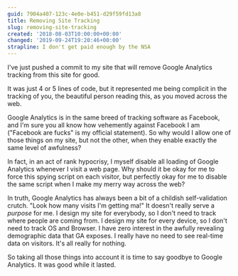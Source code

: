```yaml
---
guid: 7904a407-123c-4e0e-b451-d29f59fd13a8
title: Removing Site Tracking
slug: removing-site-tracking
created: '2018-08-03T10:00:00+00:00'
changed: '2019-09-24T19:20:46+00:00'
strapline: I don't get paid enough by the NSA
---
```


I've just pushed a commit to my site that will remove Google Analytics tracking from this site for good.

It was just 4 or 5 lines of code, but it represented me being complicit in the tracking of you, the beautiful person reading this, as you moved across the web.

Google Analytics is in the same breed of tracking software as Facebook, and I'm sure you all know how vehemently against Facebook I am ("Facebook are fucks" is my official statement). So why would I allow one of those things on my site, but not the other, when they enable exactly the same level of awfulness?

In fact, in an act of rank hypocrisy, I myself disable all loading of Google Analytics whenever I visit a web page. Why should it be okay for me to force this spying script on each visitor, but perfectly okay for me to disable the same script when I make my merry way across the web?

In truth, Google Analytics has always been a bit of a childish self-validation crutch. "Look how many visits I'm getting ma!" It doesn't really serve a _purpose_ for me. I design my site for everybody, so I don't need to track where people are coming from. I design my site for every device, so I don't need to track OS and Browser. I have zero interest in the awfully revealing demographic data that GA exposes. I really have no need to see real-time data on visitors. It's all really for nothing.

So taking all those things into account it is time to say goodbye to Google Analytics. It was good while it lasted.

